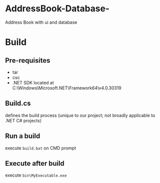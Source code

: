 # AddressBook-Database-
Address Book with ui and database



# Build

## Pre-requisites
- tar
- csc
- .NET SDK located at C:\Windows\Microsoft.NET\Framework64\v4.0.30319

## Build.cs
defines the build process (unique to our project; not broadly applicable to .NET C# projects)

## Run a build
execute `build.bat` on CMD prompt

## Execute after build
execute `bin\MyExecutable.exe`